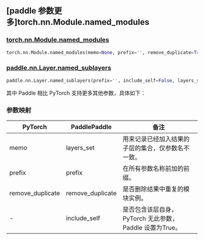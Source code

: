 ## [paddle 参数更多]torch.nn.Module.named_modules

### [torch.nn.Module.named_modules](https://pytorch.org/docs/stable/generated/torch.nn.Module.html#torch.nn.Module.named_modules)

```python
torch.nn.Module.named_modules(memo=None, prefix='', remove_duplicate=True)
```

### [paddle.nn.Layer.named_sublayers](https://www.paddlepaddle.org.cn/documentation/docs/zh/develop/api/paddle/nn/Layer_cn.html#named-sublayers-prefix-include-self-false-layers-set-none)

```python
paddle.nn.Layer.named_sublayers(prefix='', include_self=False, layers_set=None, remove_duplicate=True)
```

其中 Paddle 相比 PyTorch 支持更多其他参数，具体如下：

### 参数映射

| PyTorch        | PaddlePaddle | 备注                                                          |
| -------------- | ------------ | ------------------------------------------------------------- |
| memo          | layers_set   | 用来记录已经加入结果的子层的集合，仅参数名不一致。                               |
| prefix   | prefix  | 在所有参数名称前加的前缀。                                            |
| remove_duplicate   | remove_duplicate  | 是否删除结果中重复的模块实例。                                            |
| -         | include_self      | 是否包含该层自身，PyTorch 无此参数，Paddle 设置为True。                                                |
